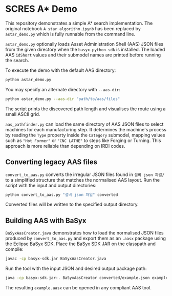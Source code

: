 # SCRES A* Demo

This repository demonstrates a simple A* search implementation. The original
notebook `A star algorithm.ipynb` has been replaced by `astar_demo.py` which is
fully runnable from the command line.

``astar_demo.py`` optionally loads Asset Administration Shell (AAS) JSON files
from the given directory when the `basyx-python-sdk` is installed.  The loaded
AAS `idShort` values and their submodel names are printed before running the
search.

To execute the demo with the default AAS directory:

```bash
python astar_demo.py
```

You may specify an alternate directory with `--aas-dir`:

```bash
python astar_demo.py --aas-dir "path/to/aas/files"
```

The script prints the discovered path length and visualises the route using a
small ASCII grid.

``aas_pathfinder.py`` can load the same directory of AAS JSON files to select
machines for each manufacturing step.  It determines the machine's process by
reading the ``Type`` property inside the ``Category`` submodel, mapping values
such as ``"Hot Former"`` or ``"CNC LATHE"`` to steps like Forging or Turning.
This approach is more reliable than depending on IRDI codes.

## Converting legacy AAS files

`convert_to_aas.py` converts the irregular JSON files found in `설비 json 파일/` to a simplified structure that matches the normalised AAS layout.  Run the script with the input and output directories:

```bash
python convert_to_aas.py "설비 json 파일" converted
```

Converted files will be written to the specified output directory.

## Building AAS with BaSyx

`BaSyxAasCreator.java` demonstrates how to load the normalised JSON files
produced by `convert_to_aas.py` and export them as an `.aasx` package using the
Eclipse BaSyx SDK.  Place the BaSyx SDK JAR on the classpath and compile:

```bash
javac -cp basyx-sdk.jar BaSyxAasCreator.java
```

Run the tool with the input JSON and desired output package path:

```bash
java -cp basyx-sdk.jar:. BaSyxAasCreator converted/example.json example.aasx
```

The resulting `example.aasx` can be opened in any compliant AAS tool.

